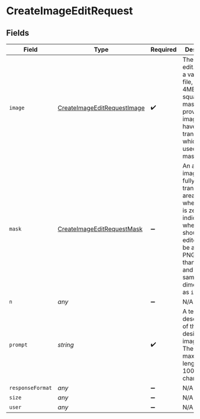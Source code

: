 # CreateImageEditRequest


## Fields

| Field                                                                                                                                                                                                   | Type                                                                                                                                                                                                    | Required                                                                                                                                                                                                | Description                                                                                                                                                                                             | Example                                                                                                                                                                                                 |
| ------------------------------------------------------------------------------------------------------------------------------------------------------------------------------------------------------- | ------------------------------------------------------------------------------------------------------------------------------------------------------------------------------------------------------- | ------------------------------------------------------------------------------------------------------------------------------------------------------------------------------------------------------- | ------------------------------------------------------------------------------------------------------------------------------------------------------------------------------------------------------- | ------------------------------------------------------------------------------------------------------------------------------------------------------------------------------------------------------- |
| `image`                                                                                                                                                                                                 | [CreateImageEditRequestImage](../../models/shared/createimageeditrequestimage.md)                                                                                                                       | :heavy_check_mark:                                                                                                                                                                                      | The image to edit. Must be a valid PNG file, less than 4MB, and square. If mask is not provided, image must have transparency, which will be used as the mask.                                          |                                                                                                                                                                                                         |
| `mask`                                                                                                                                                                                                  | [CreateImageEditRequestMask](../../models/shared/createimageeditrequestmask.md)                                                                                                                         | :heavy_minus_sign:                                                                                                                                                                                      | An additional image whose fully transparent areas (e.g. where alpha is zero) indicate where `image` should be edited. Must be a valid PNG file, less than 4MB, and have the same dimensions as `image`. |                                                                                                                                                                                                         |
| `n`                                                                                                                                                                                                     | *any*                                                                                                                                                                                                   | :heavy_minus_sign:                                                                                                                                                                                      | N/A                                                                                                                                                                                                     |                                                                                                                                                                                                         |
| `prompt`                                                                                                                                                                                                | *string*                                                                                                                                                                                                | :heavy_check_mark:                                                                                                                                                                                      | A text description of the desired image(s). The maximum length is 1000 characters.                                                                                                                      | A cute baby sea otter wearing a beret                                                                                                                                                                   |
| `responseFormat`                                                                                                                                                                                        | *any*                                                                                                                                                                                                   | :heavy_minus_sign:                                                                                                                                                                                      | N/A                                                                                                                                                                                                     |                                                                                                                                                                                                         |
| `size`                                                                                                                                                                                                  | *any*                                                                                                                                                                                                   | :heavy_minus_sign:                                                                                                                                                                                      | N/A                                                                                                                                                                                                     |                                                                                                                                                                                                         |
| `user`                                                                                                                                                                                                  | *any*                                                                                                                                                                                                   | :heavy_minus_sign:                                                                                                                                                                                      | N/A                                                                                                                                                                                                     |                                                                                                                                                                                                         |